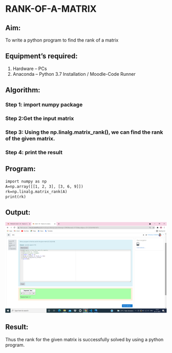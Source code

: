 # RANK-OF-A-MATRIX
## Aim:
To write a python program to find the rank of a matrix
## Equipment’s required:
1. 	Hardware – PCs
2. 	Anaconda – Python 3.7 Installation / Moodle-Code Runner
## Algorithm:
### Step 1: import numpy package

### Step 2:Get the input matrix 
### Step 3: Using the np.linalg.matrix_rank(), we can find the rank of the given matrix.
### Step 4: print the result
## Program:
```
import numpy as np
A=np.array([[1, 2, 3], [3, 6, 9]])
rk=np.linalg.matrix_rank(A)
print(rk)
```
## Output:
![Output 1](.//image.png)

## Result:
Thus the rank for the given matrix is successfully solved by  using a python program.


